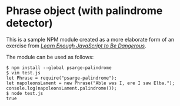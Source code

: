 # Phrase object (with palindrome detector)

This is a sample NPM module created as a more elaborate form of an exercise from [*Learn Enough JavaScript to Be Dangerous*](https://www.learnenough.com/javascript-tutorial).

The module can be used as follows:

```
$ npm install --global psarge-palindrome
$ vim test.js
let Phrase = require("psarge-palindrome");
let napoleonsLament = new Phrase("Able was I, ere I saw Elba.");
console.log(napoleonsLament.palindrome());
$ node test.js
true
```
